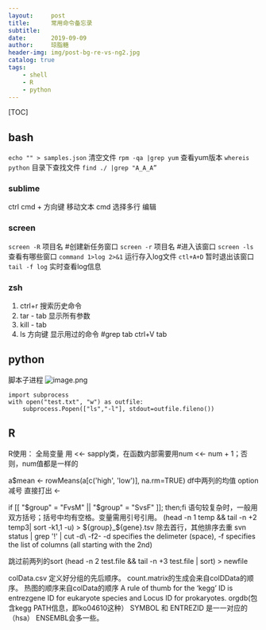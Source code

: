 ```yaml
---
layout:     post
title:      常用命令备忘录
subtitle:   
date:       2019-09-09
author:     琼脂糖
header-img: img/post-bg-re-vs-ng2.jpg
catalog: true
tags:
    - shell
    - R
    - python
---
```

[TOC]


## bash
`echo "" > samples.json` 清空文件
`rpm -qa |grep yum` 查看yum版本
`whereis python` 目录下查找文件
`find ./ |grep "A_A_A”`

### sublime
ctrl cmd + 方向键 移动文本
cmd 选择多行 编辑

### screen 
`screen -R` 项目名 #创建新任务窗口
`screen -r` 项目名 #进入该窗口
`screen -ls` 查看有哪些窗口
`command 1>log 2>&1` 运行存入log文件
`ctl+A+D` 暂时退出该窗口
`tail -f log` 实时查看log信息

### zsh
1. ctrl+r 搜索历史命令
2. tar - tab 显示所有参数
3. kill - tab 
4. ls 方向键 显示用过的命令
#grep tab
ctrl+V tab


## python
脚本子进程
![image.png](https://upload-images.jianshu.io/upload_images/7901162-5244fb60fed469b4.png?imageMogr2/auto-orient/strip%7CimageView2/2/w/1240)
```
import subprocess
with open("test.txt", "w") as outfile:
    subprocess.Popen(["ls","-l"], stdout=outfile.fileno())
```

## R
R使用：
全局变量 用 <<-
sapply类，在函数内部需要用num <<- num + 1；否则，num值都是一样的

a$mean <- rowMeans(a[c('high', 'low')], na.rm=TRUE)
df中两列的均值
option 减号 直接打出 <-

if [[ "$group" = "FvsM" || "$group" = "SvsF" ]]; then;fi
语句较复杂时，一般用双方括号；括号中均有空格。变量需用引号引用。
(head -n 1 temp && tail -n +2 temp3| sort -k1,1 -u) > ${group}_${gene}.tsv
除去首行，其他排序去重
 svn status |  grep '\!' | cut -d\  -f2-
-d specifies the delimeter (space), -f specifies the list of columns (all starting with the 2nd)


跳过前两列的sort
(head -n 2 test.file && tail -n +3 test.file | sort) > newfile

colData.csv 定义好分组的先后顺序。
count.matrix的生成会来自colDData的顺序。
热图的顺序来自colData的顺序
A rule of thumb for the ‘kegg’ ID is entrezgene ID for eukaryote species and Locus ID for prokaryotes.
orgdb(包含kegg PATH信息，即ko04610这种）
SYMBOL 和 ENTREZID 是一一对应的（hsa）
ENSEMBL会多一些。 

